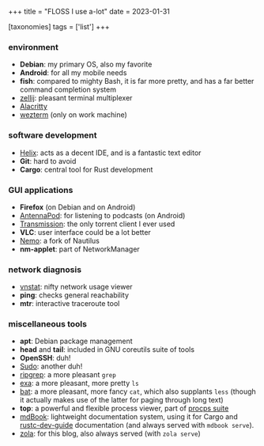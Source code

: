+++
title = "FLOSS I use a-lot"
date = 2023-01-31

[taxonomies]
tags = ['list']
+++


### environment

- __Debian__: my primary OS, also my favorite
- __Android__: for all my mobile needs
- __fish__:
  compared to mighty Bash, it is far more pretty,
  and has a far better command completion system
- [zellij]: pleasant terminal multiplexer
- [Alacritty]
- [wezterm] (only on work machine)

### software development

- [Helix]: acts as a decent IDE, and is a fantastic text editor
- __Git__: hard to avoid
- __Cargo__: central tool for Rust development

### GUI applications

- __Firefox__ (on Debian and on Android)
- [AntennaPod]: for listening to podcasts (on Android)
- [Transmission]: the only torrent client I ever used
- __VLC__: user interface could be a lot better
- [Nemo]: a fork of Nautilus
- __nm-applet__: part of NetworkManager

### network diagnosis
- [vnstat]: nifty network usage viewer
- __ping__: checks general reachability
- __mtr__: interactive traceroute tool

### miscellaneous tools

- __apt__: Debian package management
- __head__ and __tail__: included in GNU coreutils suite of tools
- __OpenSSH__: duh!
- [Sudo]: another duh!
- [ripgrep]: a more pleasant `grep`
- [exa]: a more pleasant, more pretty `ls`
- [bat]:
  a more pleasant, more fancy `cat`, which also supplants `less`
  (though it actually makes use of the latter for paging through long text)
- __top__: a powerful and flexible process viewer, part of [procps suite]
- [mdBook]:
  lightweight documentation system,
  using it for Cargo and [rustc-dev-guide] documentation
  (and always served with `mdbook serve`).
- [zola]: for this blog, also always served (with `zola serve`)

[I used to maintain it]: http://tshepang.github.io/tags/wajig
[Transmission]: http://www.transmissionbt.com
[ripgrep]: http://blog.burntsushi.net/ripgrep
[Sudo]: @/project-of-note-sudo.md
[Helix]: @/enjoying-helix.md
[vnstat]: http://humdi.net/vnstat
[exa]: https://the.exa.website
[bat]: https://crates.io/crates/bat
[procps suite]: https://gitlab.com/procps-ng/procps
[miniserve]: https://github.com/svenstaro/miniserve
[Alacritty]: https://github.com/alacritty/alacritty
[openfortivpn]: https://github.com/adrienverge/openfortivpn
[AntennaPod]: https://antennapod.org
[zola]: https://github.com/getzola/zola
[rustc-dev-guide]: https://github.com/rust-lang/rustc-dev-guide
[zellij]: https://github.com/zellij-org/zellij
[mdBook]: https://github.com/rust-lang/mdBook
[Nemo]: https://github.com/linuxmint/nemo
[wezterm]: https://github.com/wez/wezterm

